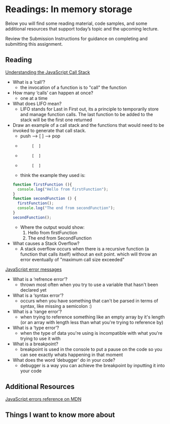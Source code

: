 # Readings: In memory storage
Below you will find some reading material, code samples, and some additional resources that support today’s topic and the upcoming lecture.

Review the Submission Instructions for guidance on completing and submitting this assignment.

## Reading
[Understanding the JavaScript Call Stack](https://www.freecodecamp.org/news/understanding-the-javascript-call-stack-861e41ae61d4)

* What is a ‘call’?
  * the invocation of a function is to "call" the function
* How many ‘calls’ can happen at once?
  * one at a time
* What does LIFO mean?
  * LIFO stands for Last in First out, its a principle to temporarily store and manage function calls. The last function to be added to the stack will be the first one returned 
* Draw an example of a call stack and the functions that would need to be invoked to generate that call stack.
  * push --> [  ] --> pop
  *          [  ]
  *          [  ]
  *          [  ]
  * think the example they used is: 
  ```js 
  function firstFunction (){
    console.log("Hello from firstFunction");
  }
  function secondFunction () {
    firstFunction();
    console.log("The end from secondFunction");
  }
  secondFunction();
  ```
  * Where the output would show: 
    1. Hello from firstFunction
    2. The end from SecondFunction 
* What causes a Stack Overflow?
  * A stack overflow occurs when there is a recursive function (a function that calls itself) without an exit point. which will throw an error eventually of "maximum call size exceeded"

[JavaScript error messages](https://codeburst.io/javascript-error-messages-debugging-d23f84f0ae7c)

* What is a ‘refrence error’?
  * thrown most often when you try to use a variable that hasn't been declared yet
* What is a ‘syntax error’?
  * occurs when you have something that can't be parsed in terms of syntax, like missing a semicolon :)
* What is a ‘range error’?
  *  when trying to reference something like an empty array by it's length (or an array with length less than what you're trying to reference by)
* What is a ‘type error’?
  * when the type of data you're using is incompatible with what you're trying to use it with
* What is a breakpoint?
  * breakpoint is used in the console to put a pause on the code so you can see exactly whats happening in that moment 
* What does the word ‘debugger’ do in your code?
  * debugger is a way you can achieve the breakpoint by inputting it into your code

## Additional Resources
[JavaScript errors reference on MDN](https://developer.mozilla.org/en-US/docs/Web/JavaScript/Reference/Errors) <br>

## Things I want to know more about